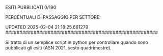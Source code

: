 ESITI PUBBLICATI 0/190 

PERCENTUALI DI PASSAGGIO PER SETTORE:

UPDATED 2025-02-04 21:18:25.661279
###################################################### 

Si tratta di un semplice script in python per controllare quando sono pubblicati gli esiti (ASN 2021, sesto quadrimestre).

